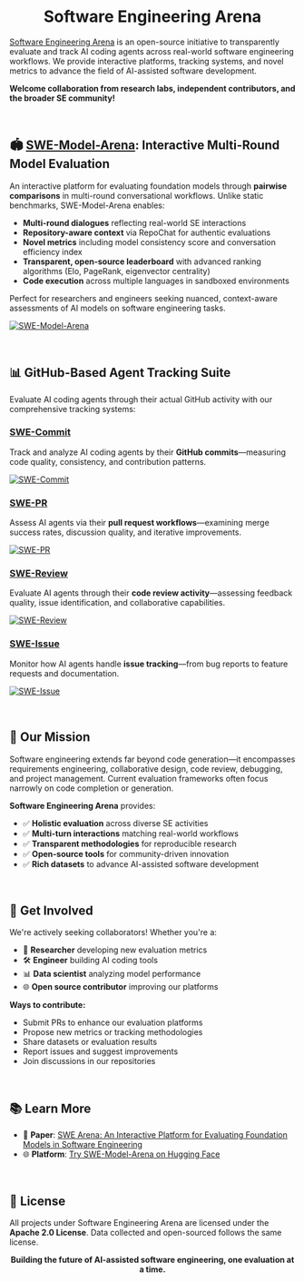 <div align="center">

# Software Engineering Arena

</div>

[Software Engineering Arena](https://huggingface.co/SWE-Arena) is an open-source initiative to transparently evaluate and track AI coding agents across real-world software engineering workflows. We provide interactive platforms, tracking systems, and novel metrics to advance the field of AI-assisted software development. 

**Welcome collaboration from research labs, independent contributors, and the broader SE community!**

<br/>

## 🏟️ [SWE-Model-Arena](https://github.com/Software-Engineering-Arena/SWE-Model-Arena): Interactive Multi-Round Model Evaluation

An interactive platform for evaluating foundation models through **pairwise comparisons** in multi-round conversational workflows. Unlike static benchmarks, SWE-Model-Arena enables:

- **Multi-round dialogues** reflecting real-world SE interactions
- **Repository-aware context** via RepoChat for authentic evaluations
- **Novel metrics** including model consistency score and conversation efficiency index
- **Transparent, open-source leaderboard** with advanced ranking algorithms (Elo, PageRank, eigenvector centrality)
- **Code execution** across multiple languages in sandboxed environments

Perfect for researchers and engineers seeking nuanced, context-aware assessments of AI models on software engineering tasks.

[![SWE-Model-Arena](https://img.shields.io/badge/🏟️-Try%20SWE--Model--Arena-blue?style=for-the-badge)](https://huggingface.co/spaces/SWE-Arena/Software-Engineering-Arena)

<br/>

## 📊 GitHub-Based Agent Tracking Suite

Evaluate AI coding agents through their actual GitHub activity with our comprehensive tracking systems:

### [SWE-Commit](https://github.com/Software-Engineering-Arena/SWE-Commit)
Track and analyze AI coding agents by their **GitHub commits**—measuring code quality, consistency, and contribution patterns.

[![SWE-Commit](https://img.shields.io/badge/🏟️-Try%20SWE--Commit-red?style=for-the-badge)](https://huggingface.co/spaces/SWE-Arena/SWE-Commit)

### [SWE-PR](https://github.com/Software-Engineering-Arena/SWE-PR)
Assess AI agents via their **pull request workflows**—examining merge success rates, discussion quality, and iterative improvements.

[![SWE-PR](https://img.shields.io/badge/🏟️-Try%20SWE--PR-purple?style=for-the-badge)](https://huggingface.co/spaces/SWE-Arena/SWE-PR)

### [SWE-Review](https://github.com/Software-Engineering-Arena/SWE-Review) 
Evaluate AI agents through their **code review activity**—assessing feedback quality, issue identification, and collaborative capabilities.

[![SWE-Review](https://img.shields.io/badge/🏟️-Try%20SWE--Review-green?style=for-the-badge)](https://huggingface.co/spaces/SWE-Arena/SWE-Review)

### [SWE-Issue](https://github.com/Software-Engineering-Arena/SWE-Issue)
Monitor how AI agents handle **issue tracking**—from bug reports to feature requests and documentation.

[![SWE-Issue](https://img.shields.io/badge/🏟️-Try%20SWE--Issue-yellow?style=for-the-badge)](https://huggingface.co/spaces/SWE-Arena/SWE-Issue)

<br/>

## 🎯 Our Mission

Software engineering extends far beyond code generation—it encompasses requirements engineering, collaborative design, code review, debugging, and project management. Current evaluation frameworks often focus narrowly on code completion or generation. 

**Software Engineering Arena** provides:

- ✅ **Holistic evaluation** across diverse SE activities
- ✅ **Multi-turn interactions** matching real-world workflows  
- ✅ **Transparent methodologies** for reproducible research
- ✅ **Open-source tools** for community-driven innovation
- ✅ **Rich datasets** to advance AI-assisted software development

<br/>

## 🤝 Get Involved

We're actively seeking collaborators! Whether you're a:
- 🔬 **Researcher** developing new evaluation metrics
- 🛠️ **Engineer** building AI coding tools
- 📊 **Data scientist** analyzing model performance
- 🌐 **Open source contributor** improving our platforms

**Ways to contribute:**
- Submit PRs to enhance our evaluation platforms
- Propose new metrics or tracking methodologies  
- Share datasets or evaluation results
- Report issues and suggest improvements
- Join discussions in our repositories

<br/>

## 📚 Learn More

- 📄 **Paper**: [SWE Arena: An Interactive Platform for Evaluating Foundation Models in Software Engineering](https://arxiv.org/abs/2502.01860)
- 🌐 **Platform**: [Try SWE-Model-Arena on Hugging Face](https://huggingface.co/spaces/SWE-Arena/SWE-Model-Arena)

<br/>

## 📄 License

All projects under Software Engineering Arena are licensed under the **Apache 2.0 License**. Data collected and open-sourced follows the same license.
<div align="center">

**Building the future of AI-assisted software engineering, one evaluation at a time.**

</div>
